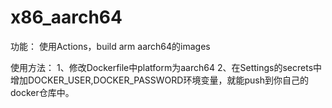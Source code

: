 # x86_aarch64

功能：
使用Actions，build arm aarch64的images

使用方法：
1、修改Dockerfile中platform为aarch64
2、在Settings的secrets中增加DOCKER_USER,DOCKER_PASSWORD环境变量，就能push到你自己的docker仓库中。
